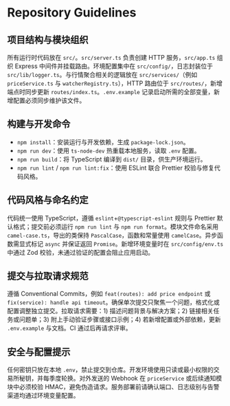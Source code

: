 # Repository Guidelines

## 项目结构与模块组织
所有运行时代码放在 `src/`。`src/server.ts` 负责创建 HTTP 服务，`src/app.ts` 组织 Express 中间件并挂载路由。环境配置集中在 `src/config/`，日志封装位于 `src/lib/logger.ts`。与行情聚合相关的逻辑放在 `src/services/`（例如 `priceService.ts` 与 `watcherRegistry.ts`），HTTP 路由位于 `src/routes/`，新增端点时同步更新 `routes/index.ts`。`.env.example` 记录启动所需的全部变量，新增配置必须同步维护该文件。

## 构建与开发命令
- `npm install`：安装运行与开发依赖，生成 `package-lock.json`。
- `npm run dev`：使用 `ts-node-dev` 热重载本地服务，读取 `.env` 配置。
- `npm run build`：将 TypeScript 编译到 `dist/` 目录，供生产环境运行。
- `npm run lint` / `npm run lint:fix`：使用 ESLint 联合 Prettier 校验与修复代码风格。

## 代码风格与命名约定
代码统一使用 TypeScript，遵循 `eslint`+`@typescript-eslint` 规则与 Prettier 默认格式；提交前必须运行 `npm run lint` 与 `npm run format`。模块文件命名采用 `camel-case.ts`，导出的类保持 `PascalCase`，函数和常量使用 `camelCase`。异步函数需显式标记 `async` 并保证返回 `Promise`。新增环境变量时在 `src/config/env.ts` 中通过 Zod 校验，未通过验证的配置会阻止应用启动。

## 提交与拉取请求规范
遵循 Conventional Commits，例如 `feat(routes): add price endpoint` 或 `fix(service): handle api timeout`。确保单次提交只聚焦一个问题，格式化或配置调整独立提交。拉取请求需要：1) 描述问题背景与解决方案；2) 链接相关任务或问题单；3) 附上手动验证步骤或接口示例；4) 若新增配置或外部依赖，更新 `.env.example` 与文档。CI 通过后再请求评审。

## 安全与配置提示
任何密钥只放在本地 `.env`，禁止提交到仓库。开发环境使用只读或最小权限的交易所秘钥，并每季度轮换。对外发送的 Webhook 在 `priceService` 或后续通知模块中必须校验 HMAC，避免伪造请求。服务部署前请确认端口、日志级别与告警渠道均通过环境变量配置。

